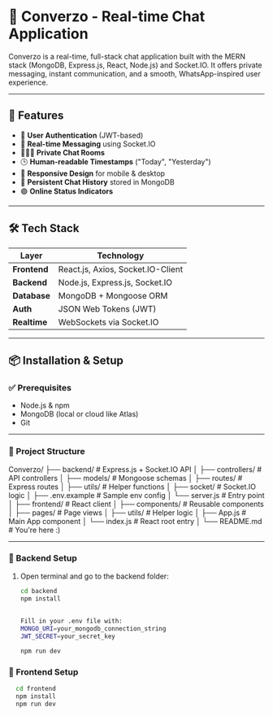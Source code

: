 # 💬 Converzo - Real-time Chat Application

Converzo is a real-time, full-stack chat application built with the MERN stack (MongoDB, Express.js, React, Node.js) and Socket.IO. It offers private messaging, instant communication, and a smooth, WhatsApp-inspired user experience.

---

## 🚀 Features

- 🔐 **User Authentication** (JWT-based)
- 👥 **Real-time Messaging** using Socket.IO
- 🧑‍🤝‍🧑 **Private Chat Rooms**
- 🕒 **Human-readable Timestamps** ("Today", "Yesterday")
- 📱 **Responsive Design** for mobile & desktop
- 🧾 **Persistent Chat History** stored in MongoDB
- 🟢 **Online Status Indicators**

---

## 🛠️ Tech Stack

| Layer         | Technology                          |
|---------------|--------------------------------------|
| **Frontend**  | React.js, Axios, Socket.IO-Client    |
| **Backend**   | Node.js, Express.js, Socket.IO       |
| **Database**  | MongoDB + Mongoose ORM               |
| **Auth**      | JSON Web Tokens (JWT)                |
| **Realtime**  | WebSockets via Socket.IO             |

---

## 📦 Installation & Setup

### ✅ Prerequisites

- Node.js & npm
- MongoDB (local or cloud like Atlas)
- Git

---

### 📁 Project Structure

Converzo/
├── backend/ # Express.js + Socket.IO API
│ ├── controllers/ # API controllers
│ ├── models/ # Mongoose schemas
│ ├── routes/ # Express routes
│ ├── utils/ # Helper functions
│ ├── socket/ # Socket.IO logic
│ ├── .env.example # Sample env config
│ └── server.js # Entry point
│
├── frontend/ # React client
│ ├── components/ # Reusable components
│ ├── pages/ # Page views
│ ├── utils/ # Helper logic
│ ├── App.js # Main App component
│ └── index.js # React root entry
│
└── README.md # You're here :)

---

### 🔧 Backend Setup

1. Open terminal and go to the backend folder:
   ```bash
   cd backend
   npm install
  
    
   Fill in your .env file with:
   MONGO_URI=your_mongodb_connection_string
   JWT_SECRET=your_secret_key

   npm run dev

### 🔧 Frontend Setup
 ```bash
   cd frontend
   npm install
   npm run dev
